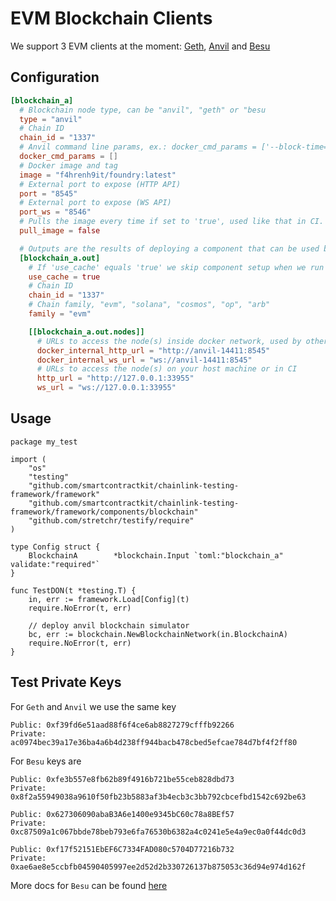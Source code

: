 # EVM Blockchain Clients

We support 3 EVM clients at the moment: [Geth](https://geth.ethereum.org/docs/fundamentals/command-line-options), [Anvil](https://book.getfoundry.sh/anvil/) and [Besu](https://besu.hyperledger.org/)

## Configuration
```toml
[blockchain_a]
  # Blockchain node type, can be "anvil", "geth" or "besu
  type = "anvil"
  # Chain ID
  chain_id = "1337"
  # Anvil command line params, ex.: docker_cmd_params = ['--block-time=1', '...']
  docker_cmd_params = []
  # Docker image and tag
  image = "f4hrenh9it/foundry:latest"
  # External port to expose (HTTP API)
  port = "8545"
  # External port to expose (WS API)
  port_ws = "8546"
  # Pulls the image every time if set to 'true', used like that in CI. Can be set to 'false' to speed up local runs
  pull_image = false

  # Outputs are the results of deploying a component that can be used by another component
  [blockchain_a.out]
    # If 'use_cache' equals 'true' we skip component setup when we run the test and return the outputs
    use_cache = true
    # Chain ID
    chain_id = "1337"
    # Chain family, "evm", "solana", "cosmos", "op", "arb"
    family = "evm"

    [[blockchain_a.out.nodes]]
      # URLs to access the node(s) inside docker network, used by other components
      docker_internal_http_url = "http://anvil-14411:8545"
      docker_internal_ws_url = "ws://anvil-14411:8545"
      # URLs to access the node(s) on your host machine or in CI
      http_url = "http://127.0.0.1:33955"
      ws_url = "ws://127.0.0.1:33955"
```

## Usage
```golang
package my_test

import (
	"os"
	"testing"
	"github.com/smartcontractkit/chainlink-testing-framework/framework"
	"github.com/smartcontractkit/chainlink-testing-framework/framework/components/blockchain"
	"github.com/stretchr/testify/require"
)

type Config struct {
	BlockchainA        *blockchain.Input `toml:"blockchain_a" validate:"required"`
}

func TestDON(t *testing.T) {
	in, err := framework.Load[Config](t)
	require.NoError(t, err)

	// deploy anvil blockchain simulator
	bc, err := blockchain.NewBlockchainNetwork(in.BlockchainA)
	require.NoError(t, err)
}
```

## Test Private Keys

For `Geth` and `Anvil` we use the same key
```
Public: 0xf39fd6e51aad88f6f4ce6ab8827279cfffb92266
Private: ac0974bec39a17e36ba4a6b4d238ff944bacb478cbed5efcae784d7bf4f2ff80
```

For `Besu` keys are
```
Public: 0xfe3b557e8fb62b89f4916b721be55ceb828dbd73
Private: 0x8f2a55949038a9610f50fb23b5883af3b4ecb3c3bb792cbcefbd1542c692be63

Public: 0x627306090abaB3A6e1400e9345bC60c78a8BEf57
Private: 0xc87509a1c067bbde78beb793e6fa76530b6382a4c0241e5e4a9ec0a0f44dc0d3

Public: 0xf17f52151EbEF6C7334FAD080c5704D77216b732
Private: 0xae6ae8e5ccbfb04590405997ee2d52d2b330726137b875053c36d94e974d162f
```

More docs for `Besu` can be found [here](https://besu.hyperledger.org/private-networks/reference/accounts-for-testing)

